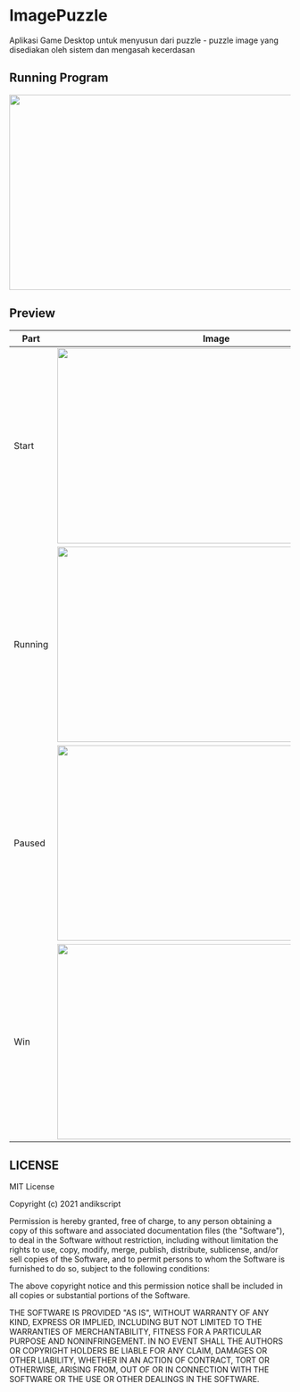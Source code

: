 # ImagePuzzle
Aplikasi Game Desktop untuk menyusun dari puzzle - puzzle image yang disediakan oleh sistem dan mengasah kecerdasan

## Running Program
<img src="https://user-images.githubusercontent.com/58913447/171657643-b0709f6a-9b07-4f90-a668-6e1bce76dcdb.gif" width="570" height="350"/>

## Preview
Part | Image |
--- | --- |
| Start | <img src="https://user-images.githubusercontent.com/58913447/170881438-1512c7ce-d465-4d22-acd8-a018c7257ad3.jpg" width="570" height="350" /> |
| Running | <img src="https://user-images.githubusercontent.com/58913447/170881439-a390ec6c-93db-4fbc-99a1-670ad5333b2d.jpg" width="570" height="350" /> |
| Paused | <img src="https://user-images.githubusercontent.com/58913447/170881434-8bec0928-c2d6-4f74-a5f5-7f1605590d14.jpg" width="570" height="350" /> |
| Win | <img src="https://user-images.githubusercontent.com/58913447/170881436-b91b95fc-8807-4711-97fc-e920be14ea91.jpg" width="570" height="350" /> |

## LICENSE
MIT License

Copyright (c) 2021 andikscript

Permission is hereby granted, free of charge, to any person obtaining a copy of this software and associated documentation files (the "Software"), to deal in the Software without restriction, including without limitation the rights to use, copy, modify, merge, publish, distribute, sublicense, and/or sell copies of the Software, and to permit persons to whom the Software is furnished to do so, subject to the following conditions:

The above copyright notice and this permission notice shall be included in all copies or substantial portions of the Software.

THE SOFTWARE IS PROVIDED "AS IS", WITHOUT WARRANTY OF ANY KIND, EXPRESS OR IMPLIED, INCLUDING BUT NOT LIMITED TO THE WARRANTIES OF MERCHANTABILITY, FITNESS FOR A PARTICULAR PURPOSE AND NONINFRINGEMENT. IN NO EVENT SHALL THE AUTHORS OR COPYRIGHT HOLDERS BE LIABLE FOR ANY CLAIM, DAMAGES OR OTHER LIABILITY, WHETHER IN AN ACTION OF CONTRACT, TORT OR OTHERWISE, ARISING FROM, OUT OF OR IN CONNECTION WITH THE SOFTWARE OR THE USE OR OTHER DEALINGS IN THE SOFTWARE.
